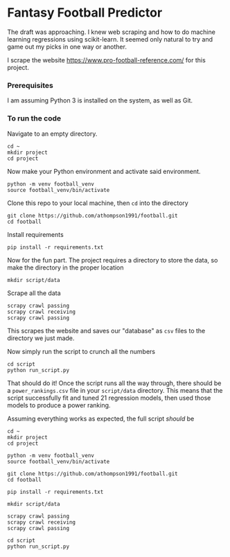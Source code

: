 # Fantasy Football Predictor

The draft was approaching. I knew web scraping and how to
do machine learning regressions using scikit-learn. It seemed
only natural to try and game out my picks in one way or another.

I scrape the website https://www.pro-football-reference.com/ for this project.

### Prerequisites

I am assuming Python 3 is installed on the system, as well as Git.  

### To run the code

Navigate to an empty directory.

```
cd ~
mkdir project
cd project
```

Now make your Python environment and activate said environment.

```
python -m venv football_venv
source football_venv/bin/activate
```

Clone this repo to your local machine, then `cd` into the directory

```
git clone https://github.com/athompson1991/football.git
cd football
```

Install requirements

```
pip install -r requirements.txt
```


Now for the fun part. The project requires a directory to store the data, 
so make the directory in the proper location

```
mkdir script/data
```


Scrape all the data

```
scrapy crawl passing
scrapy crawl receiving
scrapy crawl passing
```

This scrapes the website and saves our "database" as `csv` files to the directory we just made.

Now simply run the script to crunch all the numbers

```
cd script
python run_script.py
```

That should do it! Once the script runs all the way through,
there should be a `power_rankings.csv` file in your `script/data` directory.
This means that the script successfully fit and tuned 21 regression models,
then used those models to produce a power ranking.

Assuming everything works as expected, the full script _should_ be

```
cd ~
mkdir project
cd project

python -m venv football_venv
source football_venv/bin/activate

git clone https://github.com/athompson1991/football.git
cd football

pip install -r requirements.txt

mkdir script/data

scrapy crawl passing
scrapy crawl receiving
scrapy crawl passing

cd script
python run_script.py
```

